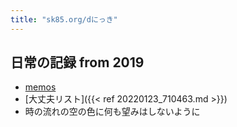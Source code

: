 ```yaml
---
title: "sk85.org/dにっき"
---
```


## 日常の記録 from 2019

- [memos](https://memos.sk85.org)
- [大丈夫リスト]({{< ref 20220123_710463.md >}})
- 時の流れの空の色に何も望みはしないように
